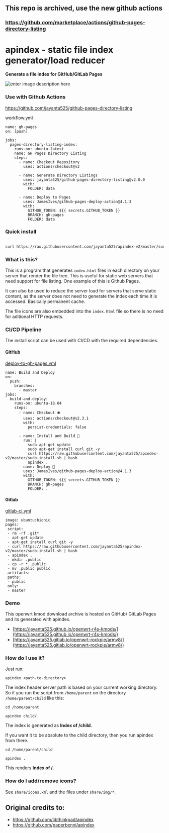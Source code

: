 ## This repo is archived, use the new github actions
### https://github.com/marketplace/actions/github-pages-directory-listing

# apindex - static file index generator/load reducer

__Generate a file index for GitHub/GitLab Pages__
  
![enter image description here](https://i.imgur.com/m8aXfGu.png)
  
### Use with Github Actions

https://github.com/jayanta525/github-pages-directory-listing

workflow.yml
```
name: gh-pages
on: [push]

jobs:
  pages-directory-listing-index:
    runs-on: ubuntu-latest
    name: GH Pages Directory Listing
    steps:
      - name: Checkout Repository
        uses: actions/checkout@v3

      - name: Generate Directory Listings
        uses: jayanta525/github-pages-directory-listing@v2.0.0
        with:
          FOLDER: data

      - name: Deploy to Pages
        uses: JamesIves/github-pages-deploy-action@4.1.3
        with:
          GITHUB_TOKEN: ${{ secrets.GITHUB_TOKEN }}
          BRANCH: gh-pages
          FOLDER: data
```

### Quick install

```sh

curl https://raw.githubusercontent.com/jayanta525/apindex-v2/master/sudo-install.sh | bash

```

  

### What is this?

This is a program that generates `index.html` files in each directory on your server that render the file tree. This is useful for static web servers that need support for file listing. One example of this is Github Pages.

  

It can also be used to reduce the server load for servers that serve static content, as the server does not need to generate the index each time it is accessed. Basically permanent cache.

  

The file icons are also embedded into the `index.html` file so there is no need for aditional HTTP requests.

### CI/CD Pipeline

The install script can be used with CI/CD with the required dependencies.

#### GitHub
[deploy-to-gh-pages.yml](https://github.com/jayanta525/openwrt-r4s-kmods/blob/master/.github/workflows/deploy-to-gh-pages.yml)

```
name: Build and Deploy
on:
  push:
    branches:
      - master
jobs:
  build-and-deploy:
    runs-on: ubuntu-18.04
    steps:
      - name: Checkout 🛎️
        uses: actions/checkout@v2.3.1
        with:
          persist-credentials: false 

      - name: Install and Build 🔧
        run: |
          sudo apt-get update
          sudo apt-get install curl git -y
          curl https://raw.githubusercontent.com/jayanta525/apindex-v2/master/sudo-install.sh | bash
          apindex .
      - name: Deploy 🚀
        uses: JamesIves/github-pages-deploy-action@4.1.3
        with:
          GITHUB_TOKEN: ${{ secrets.GITHUB_TOKEN }}
          BRANCH: gh-pages
          FOLDER: .
```

#### Gitlab
[gitlab-ci.yml](https://gitlab.com/jayanta525/openwrt-sunxi/-/blob/master/.gitlab-ci.yml)

    image: ubuntu:bionic
    pages:
     script:
     - rm -rf .git*
     - apt-get update
     - apt-get install curl git -y
     - curl https://raw.githubusercontent.com/jayanta525/apindex-v2/master/sudo-install.sh | bash
     - apindex .
     - mkdir .public
     - cp -r * .public
     - mv .public public
     artifacts:
     paths:
     - public
     only:
     - master

### Demo

This openwrt kmod download archive is hosted on GitHub/ GitLab Pages and its generated with apindex.

- [https://jayanta525.github.io/openwrt-r4s-kmods/](https://jayanta525.github.io/openwrt-r4s-kmods/)
- [https://jayanta525.gitlab.io/openwrt-rockpie/armv8/](https://jayanta525.gitlab.io/openwrt-rockpie/armv8/)

  

### How do I use it?

Just run:

```
apindex <path-to-directory>
```

The index header server path is based on your current working directory. So if you run the script from `/home/parent` on the directory `/home/parent/child` like this:

```
cd /home/parent

apindex child/.
```

The index is generated as __Index of /child__.

If you want it to be absolute to the child directory, then you run apindex from there.

```
cd /home/parent/child

apindex .
```

This renders __Index of /__.


### How do I add/remove icons?

See `share/icons.xml` and the files under `share/img/*`.

## Original credits to: 
- https://github.com/libthinkpad/apindex
- https://github.com/paperbenni/apindex

